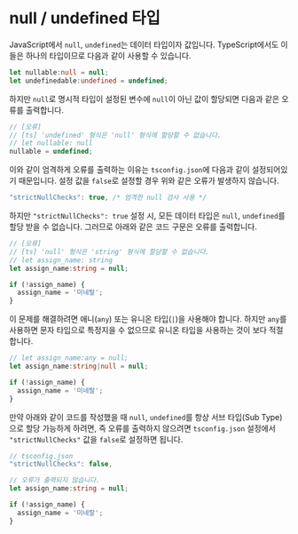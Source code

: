 # null / undefined 타입

JavaScript에서 `null`, `undefined`는 데이터 타입이자 값입니다. TypeScript에서도 이들은 하나의 타입이므로 다음과 같이 사용할 수 있습니다.

```typescript
let nullable:null = null;
let undefinedable:undefined = undefined;
```

하지만 `null`로 명시적 타입이 설정된 변수에 `null`이 아닌 값이 할당되면 다음과 같은 오류를 출력합니다.

```typescript
// [오류]
// [ts] 'undefined' 형식은 'null' 형식에 할당할 수 없습니다.
// let nullable: null
nullable = undefined;
```

이와 같이 엄격하게 오류를 출력하는 이유는 `tsconfig.json`에 다음과 같이 설정되어있기 때문입니다. 설정 값을 `false`로 설정할 경우 위와 같은 오류가 발생하지 않습니다.

```javascript
"strictNullChecks": true, /* 엄격한 null 검사 사용 */
```

하지만 `"strictNullChecks": true` 설정 시, 모든 데이터 타입은 `null`, `undefined`를 할당 받을 수 없습니다. 그러므로 아래와 같은 코드 구문은 오류를 출력합니다.

```typescript
// [오류]
// [ts] 'null' 형식은 'string' 형식에 할당할 수 없습니다.
// let assign_name: string
let assign_name:string = null;

if (!assign_name) {
  assign_name = '미네랄';
}
```

이 문제를 해결하려면 애니\(`any`\) 또는 유니온 타입\(`|`\)을 사용해야 합니다. 하지만 `any`를 사용하면 문자 타입으로 특정지을 수 없으므로 유니온 타입을 사용하는 것이 보다 적절합니다.

```typescript
// let assign_name:any = null;
let assign_name:string|null = null;

if (!assign_name) {
  assign_name = '미네랄';
}
```

만약 아래와 같이 코드를 작성했을 때 `null`, `undefined`를 항상 서브 타입\(Sub Type\)으로 할당 가능하게 하려면, 즉 오류를 출력하지 않으려면 `tsconfig.json` 설정에서 `"strictNullChecks"` 값을 `false`로 설정하면 됩니다.

```javascript
// tsconfig.json
"strictNullChecks": false,
```

```typescript
// 오류가 출력되지 않습니다.
let assign_name:string = null;

if (!assign_name) {
  assign_name = '미네랄';
}
```

